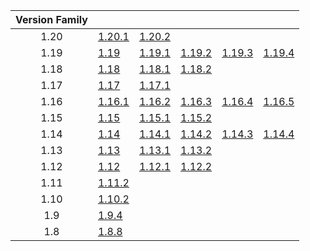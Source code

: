 | Version Family | | | | | |
|:---:|---|---|---|---|---|
| 1.20 | [1.20.1](https://github.com/BaldGang/spigot-build/releases/download/20231019/spigot-1.20.1.jar) | [1.20.2](https://github.com/BaldGang/spigot-build/releases/download/20231019/spigot-1.20.2.jar) | | | |
| 1.19 | [1.19](https://github.com/BaldGang/spigot-build/releases/download/20231019/spigot-1.19.jar) | [1.19.1](https://github.com/BaldGang/spigot-build/releases/download/20231019/spigot-1.19.1.jar) | [1.19.2](https://github.com/BaldGang/spigot-build/releases/download/20231019/spigot-1.19.2.jar) | [1.19.3](https://github.com/BaldGang/spigot-build/releases/download/20231019/spigot-1.19.3.jar) | [1.19.4](https://github.com/BaldGang/spigot-build/releases/download/20231019/spigot-1.19.4.jar) |
| 1.18 | [1.18](https://github.com/BaldGang/spigot-build/releases/download/20231019/spigot-1.18.jar) | [1.18.1](https://github.com/BaldGang/spigot-build/releases/download/20231019/spigot-1.18.1.jar) | [1.18.2](https://github.com/BaldGang/spigot-build/releases/download/20231019/spigot-1.18.2.jar) | | |
| 1.17 | [1.17](https://github.com/BaldGang/spigot-build/releases/download/20231019/spigot-1.17.jar) | [1.17.1](https://github.com/BaldGang/spigot-build/releases/download/20231019/spigot-1.17.1.jar) | | | |
| 1.16 | [1.16.1](https://github.com/BaldGang/spigot-build/releases/download/20231019/spigot-1.16.1.jar) | [1.16.2](https://github.com/BaldGang/spigot-build/releases/download/20231019/spigot-1.16.2.jar) | [1.16.3](https://github.com/BaldGang/spigot-build/releases/download/20231019/spigot-1.16.3.jar) | [1.16.4](https://github.com/BaldGang/spigot-build/releases/download/20231019/spigot-1.16.4.jar) | [1.16.5](https://github.com/BaldGang/spigot-build/releases/download/20231019/spigot-1.16.5.jar) |
| 1.15 | [1.15](https://github.com/BaldGang/spigot-build/releases/download/20231019/spigot-1.15.jar) | [1.15.1](https://github.com/BaldGang/spigot-build/releases/download/20231019/spigot-1.15.1.jar) | [1.15.2](https://github.com/BaldGang/spigot-build/releases/download/20231019/spigot-1.15.2.jar) | | |
| 1.14 | [1.14](https://github.com/BaldGang/spigot-build/releases/download/20231019/spigot-1.14.jar) | [1.14.1](https://github.com/BaldGang/spigot-build/releases/download/20231019/spigot-1.14.1.jar) | [1.14.2](https://github.com/BaldGang/spigot-build/releases/download/20231019/spigot-1.14.2.jar) | [1.14.3](https://github.com/BaldGang/spigot-build/releases/download/20231019/spigot-1.14.3.jar) | [1.14.4](https://github.com/BaldGang/spigot-build/releases/download/20231019/spigot-1.14.4.jar) |
| 1.13 | [1.13](https://github.com/BaldGang/spigot-build/releases/download/20231019/spigot-1.13.jar) | [1.13.1](https://github.com/BaldGang/spigot-build/releases/download/20231019/spigot-1.13.1.jar) | [1.13.2](https://github.com/BaldGang/spigot-build/releases/download/20231019/spigot-1.13.2.jar) | | |
| 1.12 | [1.12](https://github.com/BaldGang/spigot-build/releases/download/20231019/spigot-1.12.jar) | [1.12.1](https://github.com/BaldGang/spigot-build/releases/download/20231019/spigot-1.12.1.jar) | [1.12.2](https://github.com/BaldGang/spigot-build/releases/download/20231019/spigot-1.12.2.jar) | | |
| 1.11 | [1.11.2](https://github.com/BaldGang/spigot-build/releases/download/20231019/spigot-1.11.2.jar) | | | | |
| 1.10 | [1.10.2](https://github.com/BaldGang/spigot-build/releases/download/20231019/spigot-1.10.2.jar) | | | | |
| 1.9 | [1.9.4](https://github.com/BaldGang/spigot-build/releases/download/20231019/spigot-1.9.4.jar) | | | | |
| 1.8 | [1.8.8](https://github.com/BaldGang/spigot-build/releases/download/20231019/spigot-1.8.8.jar) | | | | |
